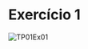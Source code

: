 # Exercício 1
![TP01Ex01](https://gist.github.com/assets/83769030/29e2666e-7fd9-4c48-a589-7e4de6f6d393)
